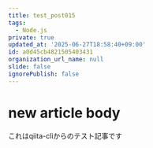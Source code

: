 ```yaml
---
title: test_post015
tags:
  - Node.js
private: true
updated_at: '2025-06-27T18:58:40+09:00'
id: a0d45cb4821505403431
organization_url_name: null
slide: false
ignorePublish: false
---
```

# new article body
これはqiita-cliからのテスト記事です
